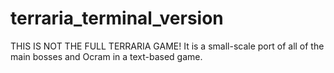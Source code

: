 # terraria_terminal_version
THIS IS NOT THE FULL TERRARIA GAME! It is a small-scale port of all of the main bosses and Ocram in a text-based game.
